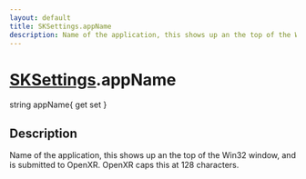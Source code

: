 ```yaml
---
layout: default
title: SKSettings.appName
description: Name of the application, this shows up an the top of the Win32 window, and is submitted to OpenXR. OpenXR caps this at 128 characters.
---
```

# [SKSettings]({{site.url}}/Pages/Reference/SKSettings.html).appName

<div class='signature' markdown='1'>
string appName{ get set }
</div>

## Description
Name of the application, this shows up an the top of the
Win32 window, and is submitted to OpenXR. OpenXR caps this at 128
characters.

